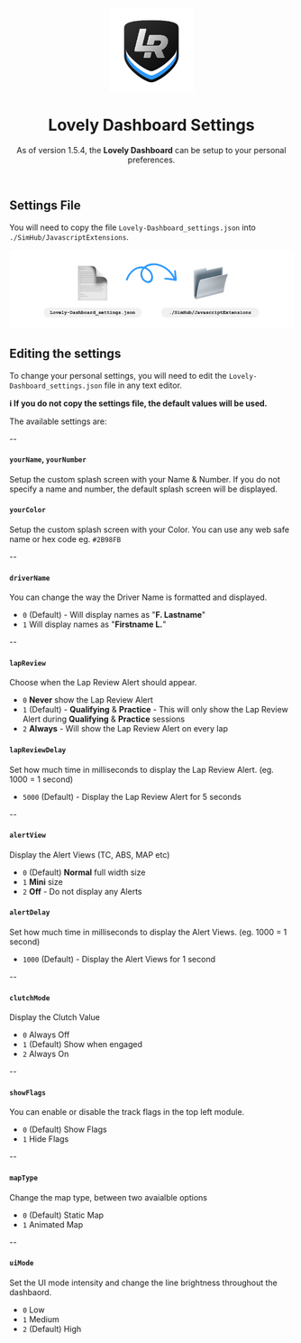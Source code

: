 <p align="center">
<img width="150" height="150" alt="Lovely Sim Racing" src="./images/lr-logo-small.png">
</p>

<h1 align="center">Lovely Dashboard Settings</h1>

<p align="center">
As of version 1.5.4, the <strong>Lovely Dashboard</strong> can be setup to your personal preferences.
</p>
 
<br/>

## Settings File
You will need to copy the file `Lovely-Dashboard_settings.json` into `./SimHub/JavascriptExtensions`. 

![Copy the settings file into the JavascriptExtensions folder](./images/settings-file.png)

## Editing the settings

To change your personal settings, you will need to edit the `Lovely-Dashboard_settings.json` file in any text editor. 

**:information_source: If you do not copy the settings file, the default values will be used.**

The available settings are:

--

#### `yourName`, `yourNumber`
Setup the custom splash screen with your Name & Number. If you do not specify a name and number, the default splash screen will be displayed.

#### `yourColor`
Setup the custom splash screen with your Color. You can use any web safe name or hex code eg. `#2B98FB`

--

#### `driverName`
You can change the way the Driver Name is formatted and displayed.

- `0` (Default) - Will display names as "**F. Lastname**"
- `1` Will display names as "**Firstname L.**"

--

#### `lapReview`
Choose when the Lap Review Alert should appear.

- `0` **Never** show the Lap Review Alert
- `1` (Default) - **Qualifying** & **Practice** - This will only show the Lap Review Alert during **Qualifying** & **Practice** sessions
- `2` **Always** - Will show the Lap Review Alert on every lap

#### `lapReviewDelay`
Set how much time in milliseconds to display the Lap Review Alert. (eg. 1000 = 1 second)

- `5000` (Default) - Display the Lap Review Alert for 5 seconds

--

#### `alertView`
Display the Alert Views (TC, ABS, MAP etc)

- `0` (Default) **Normal** full width size
- `1` **Mini** size
- `2` **Off** - Do not display any Alerts

#### `alertDelay`
Set how much time in milliseconds to display the Alert Views. (eg. 1000 = 1 second)

- `1000` (Default) - Display the Alert Views for 1 second

--

#### `clutchMode`
Display the Clutch Value

- `0` Always Off
- `1` (Default) Show when engaged
- `2` Always On

--

#### `showFlags`
You can enable or disable the track flags in the top left module.

- `0` (Default) Show Flags
- `1` Hide Flags

--

#### `mapType`
Change the map type, between two avaialble options

- `0` (Default) Static Map
- `1` Animated Map

--

#### `uiMode`
Set the UI mode intensity and change the line brightness throughout the dashbaord.

- `0` Low
- `1` Medium
- `2` (Default) High